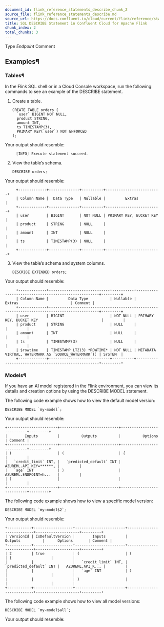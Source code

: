 ```yaml
---
document_id: flink_reference_statements_describe_chunk_2
source_file: flink_reference_statements_describe.md
source_url: https://docs.confluent.io/cloud/current/flink/reference/statements/describe.html
title: SQL DESCRIBE Statement in Confluent Cloud for Apache Flink
chunk_index: 2
total_chunks: 3
---
```


Type *Endpoint* Comment

## Examples¶

### Tables¶

In the Flink SQL shell or in a Cloud Console workspace, run the following commands to see an example of the DESCRIBE statement.

  1. Create a table.

         CREATE TABLE orders (
           `user` BIGINT NOT NULL,
           product STRING,
           amount INT,
           ts TIMESTAMP(3),
           PRIMARY KEY(`user`) NOT ENFORCED
         );

Your output should resemble:

         [INFO] Execute statement succeed.

  2. View the table’s schema.

         DESCRIBE orders;

Your output should resemble:

         +-------------+--------------+----------+-------------------------+
         | Column Name |  Data Type   | Nullable |         Extras          |
         +-------------+--------------+----------+-------------------------+
         | user        | BIGINT       | NOT NULL | PRIMARY KEY, BUCKET KEY |
         | product     | STRING       | NULL     |                         |
         | amount      | INT          | NULL     |                         |
         | ts          | TIMESTAMP(3) | NULL     |                         |
         +-------------+--------------+----------+-------------------------+

  3. View the table’s schema and system columns.

         DESCRIBE EXTENDED orders;

Your output should resemble:

         +-------------+----------------------------+----------+-----------------------------------------------------+---------+
         | Column Name |         Data Type          | Nullable |                       Extras                        | Comment |
         +-------------+----------------------------+----------+-----------------------------------------------------+---------+
         | user        | BIGINT                     | NOT NULL | PRIMARY KEY, BUCKET KEY                             |         |
         | product     | STRING                     | NULL     |                                                     |         |
         | amount      | INT                        | NULL     |                                                     |         |
         | ts          | TIMESTAMP(3)               | NULL     |                                                     |         |
         | $rowtime    | TIMESTAMP_LTZ(3) *ROWTIME* | NOT NULL | METADATA VIRTUAL, WATERMARK AS `SOURCE_WATERMARK`() | SYSTEM  |
         +-------------+----------------------------+----------+-----------------------------------------------------+---------+

### Models¶

If you have an AI model registered in the Flink environment, you can view its details and creation options by using the DESCRIBE MODEL statement.

The following code example shows how to view the default model version:

    DESCRIBE MODEL `my-model`;

Your output should resemble:

    +-----------------------+---------------------------+---------------------------+---------+
    |        Inputs         |          Outputs          |          Options          | Comment |
    +-----------------------+---------------------------+---------------------------+---------+
    | (                     | (                         | {                         |         |
    |   `credit_limit` INT, |   `predicted_default` INT |   AZUREML.API_KEY=******, |         |
    |   `age` INT           | )                         |   AZUREML.ENDPOINT=h...   |         |
    | )                     |                           |                           |         |
    +-----------------------+---------------------------+---------------------------+---------+

The following code example shows how to view a specific model version:

    DESCRIBE MODEL `my-model$2`;

Your output should resemble:

    +-----------+------------------+-----------------------+---------------------------+--------------------+---------+
    | VersionId | IsDefaultVersion |        Inputs         |          Outputs          |      Options       | Comment |
    +-----------+------------------+-----------------------+---------------------------+--------------------+---------+
    | 2         | true             | (                     | (                         | {                  |         |
    |           |                  |   `credit_limit` INT, |   `predicted_default` INT |   AZUREML.API_K... |         |
    |           |                  |   `age` INT           | )                         |                    |         |
    |           |                  | )                     |                           |                    |         |
    +-----------+------------------+-----------------------+---------------------------+--------------------+---------+

The following code example shows how to view all model versions:

    DESCRIBE MODEL `my-model$all`;

Your output should resemble:
